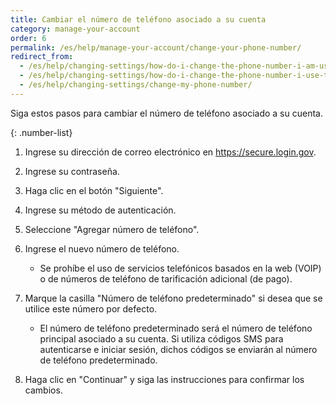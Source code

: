 ```yaml
---
title: Cambiar el número de teléfono asociado a su cuenta
category: manage-your-account
order: 6 
permalink: /es/help/manage-your-account/change-your-phone-number/
redirect_from:
  - /es/help/changing-settings/how-do-i-change-the-phone-number-i-am-using-with-my-account/
  - /es/help/changing-settings/how-do-i-change-the-phone-number-i-use-to-sign-in/
  - /es/help/changing-settings/change-my-phone-number/
---
```

Siga estos pasos para cambiar el número de teléfono asociado a su cuenta.

{: .number-list}

1. Ingrese su dirección de correo electrónico en <https://secure.login.gov>.
2. Ingrese su contraseña.
3. Haga clic en el botón "Siguiente".
4. Ingrese su método de autenticación.
5. Seleccione "Agregar número de teléfono".
6. Ingrese el nuevo número de teléfono.

   * Se prohíbe el uso de servicios telefónicos basados en la web (VOIP) o de números de teléfono de tarificación adicional (de pago).
7. Marque la casilla "Número de teléfono predeterminado" si desea que se utilice este número por defecto.

   * El número de teléfono predeterminado será el número de teléfono principal asociado a su cuenta. Si utiliza códigos SMS para autenticarse e iniciar sesión, dichos códigos se enviarán al número de teléfono predeterminado.
8. Haga clic en "Continuar" y siga las instrucciones para confirmar los cambios.
